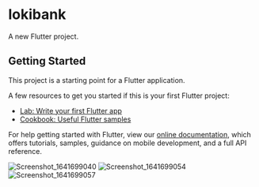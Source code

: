# lokibank

A new Flutter project.

## Getting Started

This project is a starting point for a Flutter application.

A few resources to get you started if this is your first Flutter project:

- [Lab: Write your first Flutter app](https://flutter.dev/docs/get-started/codelab)
- [Cookbook: Useful Flutter samples](https://flutter.dev/docs/cookbook)

For help getting started with Flutter, view our
[online documentation](https://flutter.dev/docs), which offers tutorials,
samples, guidance on mobile development, and a full API reference.

![Screenshot_1641699040](https://user-images.githubusercontent.com/59516848/148668180-c9848579-a1f9-40d5-90d9-54d7a56e156d.png)
![Screenshot_1641699054](https://user-images.githubusercontent.com/59516848/148668181-b04a9991-7782-46de-aa72-48a3c2644818.png)
![Screenshot_1641699057](https://user-images.githubusercontent.com/59516848/148668182-acdd7586-c6cb-4625-9b3b-78a3a3dfb337.png)
